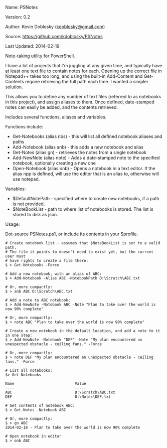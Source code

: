 Name: PSNotes

Version: 0.2

Author: Kevin Doblosky (kdoblosky@gmail.com)

Source: https://github.com/kdoblosky/PSNotes

Last Updated: 2014-02-19

Note-taking utility for PowerShell. 

I have a lot of projects that I'm juggling at any given time, and typically have at least one text file to contain notes for each. Opening up the correct file in Notepad++ takes too long, and using the built-in Add-Content and Get-Contents require retrieving the full path each time. I wanted a simpler solution.

This allows you to define any number of text files (referred to as notebooks in this project), and assign aliases to them. Once defined, date-stamped notes can easily be added, and the contents retrieved.

Includes several functions, aliases and variables.

Functions include:

- Get-Notebooks (alias nbs) - this will list all defined notebook aliases and paths
- Add-Notebook (alias anb) - this adds a new notebook and alias
- Get-Notes (alias gn) - retrieves the notes from a single notebook
- Add-NewNote (alias note) - Adds a date-stamped note to the specified notebook, optionally creating a new one
- Open-Notebook (alias onb) - Opens a notebook in a text editor. If the alias npp is defined, will use the editor that is an alias to, otherwise will use notepad.

Variables:
- $DefaultNotePath - specified where to create new notebooks, if a path is not provided.
- $NoteBookList - path to where list of notebooks is stored. The list is stored to disk as json.

Usage:

Dot-source PSNotes.ps1, or include its contents in your $profile.

```
# Create notebook list - assumes that $NoteBookList is set to a valid path.
# The file it points to doesn't need to exist yet, but the current user must
# have rights to create a file there:
$ > Get-Notebooks -Force

# Add a new notebook, with an alias of ABC:
$ > Add-Notebook -Alias ABC -NotebookPath D:\Scratch\ABC.txt

# Or, more compactly:
$ > anb ABC D:\Scratch\ABC.txt

# Add a note to ABC notebook:
$ > Add-NewNote -Notebook ABC -Note "Plan to take over the world is now 90% complete"

# Or, more compactly:
$ > note ABC "Plan to take over the world is now 90% complete"

# Create a new notebook in the default location, and add a note to it in one step:
$ > Add-NewNote -Notebook "DEF" -Note "My plan encountered an unexpected obstacle - ceiling fans." -Force

# Or, more compactly:
$ > note DEF "My plan encountered an unexpected obstacle - ceiling fans." -Force

# List all notebooks:
$> Get-Notebooks

Name                           Value                                                                                                 
----                           -----                                                                                                 
ABC                            D:\Scratch\ABC.txt                                                                                    
DEF                            D:\Notes\DEF.txt                                                                                      

# Get contents of notebook ABC:
$ > Get-Notes -Notebook ABC

# Or, more compactly:
$ > gn ABC
2014-02-18 - Plan to take over the world is now 90% complete

# Open notebook in editor
$ > onb ABC
```